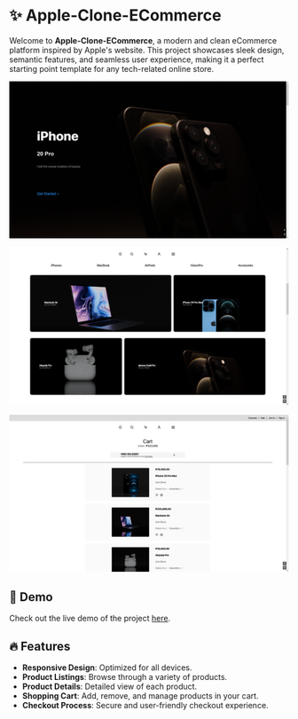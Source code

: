 # ✨ Apple-Clone-ECommerce

Welcome to **Apple-Clone-ECommerce**, a modern and clean eCommerce platform inspired by Apple's website. This project showcases sleek design, semantic features, and seamless user experience, making it a perfect starting point template for any tech-related online store.

![Apple-Clone-ECommerce](screenshots/home.png)

![Products-Demo](screenshots/products.png)

![Cart-Demo](screenshots/cart.png)

## 🚀 Demo

Check out the live demo of the project [here](https://cainmcrolan.github.io/Apple-Clone-ECommerce).

## 🔥 Features

- **Responsive Design**: Optimized for all devices.
- **Product Listings**: Browse through a variety of products.
- **Product Details**: Detailed view of each product.
- **Shopping Cart**: Add, remove, and manage products in your cart.
- **Checkout Process**: Secure and user-friendly checkout experience.

